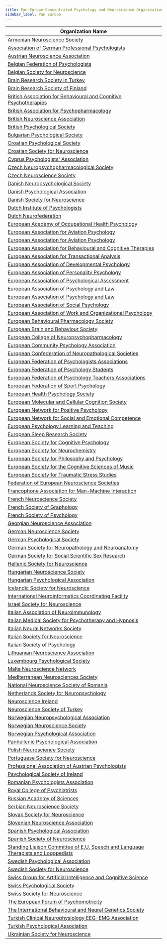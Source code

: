 ```yaml
---
title: Pan-Europe-Concentrated Psychology and Neuroscience Organizations
sidebar_label: Pan Europe
---
```


| Organization Name |
|------------------|
| [Armenian Neuroscience Society](http://www.neuroscience.am/) |
| [Association of German Professional Psychologists](https://www.bdp-verband.de/) |
| [Austrian Neuroscience Association](http://www.austrian-neuroscience.at/) |
| [Belgian Federation of Psychologists](https://www.bfp-fbp.be/en) |
| [Belgian Society for Neuroscience](https://sites.google.com/site/belgiansocietyforneuroscience/home) |
| [Brain Research Society in Turkey](http://www.bad.org.tr/) |
| [Brain Research Society of Finland](http://www.brsf.org/) |
| [British Association for Behavioural and Cognitive Psychotherapies](http://www.babcp.org.uk/) |
| [British Association for Psychopharmacology](http://www.bap.org.uk/) |
| [British Neuroscience Association](https://www.bna.org.uk/) |
| [British Psychological Society](http://www.bps.org.uk/) |
| [Bulgarian Psychological Society](http://www.psychology-bg.org/) |
| [Croatian Psychological Society](http://www.psihologija.hr/) |
| [Croatian Society for Neuroscience](http://www.hiim.hr/) |
| [Cyprus Psychologists' Association](http://www.cypsa.org.cy/) |
| [Czech Neuropsychopharmacological Society](http://www.cnps.cz/) |
| [Czech Neuroscience Society](http://www.biomed.cas.cz/cns/committeeEN.html) |
| [Danish Neuropsychological Society](http://www.neuropsykologi.dk/) |
| [Danish Psychological Association](http://www.dp.dk/) |
| [Danish Society for Neuroscience](http://dsfn.dk/) |
| [Dutch Institute of Psychologists](https://www.psynip.nl/en/) |
| [Dutch Neurofederation](https://neurofederatie.nl/) |
| [European Academy of Occupational Health Psychology](http://www.ea-ohp.org/) |
| [European Association for Aviation Psychology](http://www.eaap.net/) |
| [European Association for Aviation Psychology](https://www.eaap.net/) |
| [European Association for Behavioural and Cognitive Therapies](https://eabct.eu/) |
| [European Association for Transactional Analysis](https://eatanews.org/) |
| [European Association of Developmental Psychology](https://www.eadp.info/) |
| [European Association of Personality Psychology](https://eapp.org/) |
| [European Association of Psychological Assessment](https://www.eapa.science/) |
| [European Association of Psychology and Law](https://eaplstudent.com/) |
| [European Association of Psychology and Law](https://eapl.eu/) |
| [European Association of Social Psychology](https://www.easp.eu/) |
| [European Association of Work and Organizational Psychology](http://www.eawop.org/) |
| [European Behavioural Pharmacology Society](http://www.ebps.org/) |
| [European Brain and Behaviour Society](http://www.ebbs-science.org/) |
| [European College of Neuropsychopharmacology](http://www.ecnp.eu/) |
| [European Community Psychology Association](http://www.ecpa-online.com/) |
| [European Confederation of Neuropathological Societies](http://www.euro-cns.org/) |
| [European Federation of Psychologists Associations](http://www.efpa.eu/) |
| [European Federation of Psychology Students](https://www.efpsa.org/) |
| [European Federation of Psychology Teachers Associations](http://www.efpta.org/) |
| [European Federation of Sport Psychology](https://www.fepsac.com/) |
| [European Health Psychology Society](http://www.ehps.net/) |
| [European Molecular and Cellular Cognition Society](http://www.emccs.org/) |
| [European Network for Positive Psychology](https://enpp.eu/) |
| [European Network for Social and Emotional Competence](https://www.enseceurope.com/) |
| [European Psychology Learning and Teaching](http://www.efpta.org/) |
| [European Sleep Research Society](https://esrs.eu/) |
| [European Society for Cognitive Psychology](https://www.escop.eu/) |
| [European Society for Neurochemistry](http://www.neurochemsoc.eu/) |
| [European Society for Philosophy and Psychology](https://korpora.zim.uni-duisburg-essen.de/espp) |
| [European Society for the Cognitive Sciences of Music](https://www.escom.org/) |
| [European Society for Traumatic Stress Studies](http://www.estss.org/) |
| [Federation of European Neuroscience Societies](http://www.fens.org/) |
| [Francophone Association for Man-Machine Interaction](http://www.afihm.org/) |
| [French Neuroscience Society](https://www.neurosciences.asso.fr/) |
| [French Society of Graphology](http://www.graphologie.asso.fr/) |
| [French Society of Psychology](http://www.sfpsy.org/) |
| [Georgian Neuroscience Association](http://www.gna.ge/geo.html) |
| [German Neuroscience Society](https://www.nwg-info.de/) |
| [German Psychological Society](http://www.dgps.de/) |
| [German Society for Neuropathology and Neuroanatomy](http://www.dgnn.de/) |
| [German Society for Social Scientific Sex Research](http://www.sexologie.org/) |
| [Hellenic Society for Neuroscience](https://www.hsfn.gr/) |
| [Hungarian Neuroscience Society](http://www.mitt.hu/en/) |
| [Hungarian Psychological Association](http://www.mpt.hu/) |
| [Icelandic Society for Neuroscience](https://www.facebook.com/taugavisindi/) |
| [International Neuroinformatics Coordinating Facility](https://www.incf.org/) |
| [Israel Society for Neuroscience](https://www.isfn.org.il/) |
| [Italian Association of NeuroImmunology](http://www.aini.it/index.php/en/) |
| [Italian Medical Society for Psychotherapy and Hypnosis](http://www.smipi.it/) |
| [Italian Neural Networks Society](http://siren.dsi.unimi.it/main.php) |
| [Italian Society for Neuroscience](http://www.sins.it/) |
| [Italian Society of Psychology](https://www.sips.it/) |
| [Lithuanian Neuroscience Association](http://www.neuromokslai.lt/en/about/) |
| [Luxembourg Psychological Society](https://www.slp.lu/en/) |
| [Malta Neuroscience Network](http://mnn.mt/) |
| [Mediterranean Neurosciences Society](https://www.medneuroscisociety.org/) |
| [National Neuroscience Society of Romania](http://info.snn.ro/) |
| [Netherlands Society for Neuropsychology](http://www.nvneuropsy.nl/) |
| [Neuroscience Ireland](http://neuroscienceireland.com/) |
| [Neuroscience Society of Turkey](http://www.tubas.org.tr/) |
| [Norwegian Neuropsychological Association](http://www.nevropsyk.org/) |
| [Norwegian Neuroscience Society](https://www.ntnu.edu/nns) |
| [Norwegian Psychological Association](http://www.psykol.no/) |
| [Panhellenic Psychological Association](http://www.psy.gr/) |
| [Polish Neuroscience Society](http://www.ptbun.org.pl/) |
| [Portuguese Society for Neuroscience](http://www.spn.org.pt/) |
| [Professional Association of Austrian Psychologists](http://www.boep.or.at/) |
| [Psychological Society of Ireland](https://www.psychologicalsociety.ie/) |
| [Romanian Psychologists Association](http://www.apsi.ro/) |
| [Royal College of Psychiatrists](http://www.rcpsych.ac.uk/) |
| [Russian Academy of Sciences](http://www.ras.ru/) |
| [Serbian Neuroscience Society](http://www.srneurosoc.ac.rs/) |
| [Slovak Society for Neuroscience](http://www.neuroscience.sk/index_en.htm) |
| [Slovenian Neuroscience Association](http://www.sinapsa.org/en/) |
| [Spanish Psychological Association](http://www.cop.es/) |
| [Spanish Society of Neuroscience](http://www.senc.es/) |
| [Standing Liaison Committee of E.U. Speech and Language Therapists and Logopedists](https://cplol.eu/) |
| [Swedish Psychological Association](http://www.psykologforbundet.se/) |
| [Swedish Society for Neuroscience](https://www.facebook.com/swedishsocietyforneuroscience/) |
| [Swiss Group for Artificial Intelligence and Cognitive Science](https://sgaico.swissinformatics.org/) |
| [Swiss Psychological Society](https://www.swisspsychologicalsociety.ch/) |
| [Swiss Society for Neuroscience](https://www.swissneuroscience.ch/) |
| [The European Forum of Psychomotricity](https://psychomot.org/) |
| [The International Behavioural and Neural Genetics Society](http://www.ibngs.org/) |
| [Turkish Clinical Neurophysiology EEG-EMG Association](https://www.tkneed.org/en/) |
| [Turkish Psychological Association](http://www.psikolog.org.tr/) |
| [Ukrainian Society for Neuroscience](http://usn.org.ua/) |

